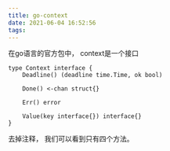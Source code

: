 ```yaml
---
title: go-context
date: 2021-06-04 16:52:56
tags:
---
```


在go语言的官方包中， context是一个接口
```
type Context interface {
	Deadline() (deadline time.Time, ok bool)

	Done() <-chan struct{}

	Err() error

	Value(key interface{}) interface{}
}
```
去掉注释， 我们可以看到只有四个方法。


